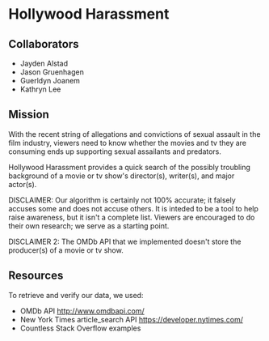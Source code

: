 # Hollywood Harassment

## Collaborators
* Jayden Alstad
* Jason Gruenhagen
* Guerldyn Joanem
* Kathryn Lee

## Mission
With the recent string of allegations and convictions of sexual assault in the film industry, viewers need to know whether the movies and tv they are consuming ends up supporting sexual assailants and predators. 

Hollywood Harassment provides a quick search of the possibly troubling background of a movie or tv show's director(s), writer(s), and major actor(s).

DISCLAIMER: Our algorithm is certainly not 100% accurate; it falsely accuses some and does not accuse others. It is inteded to be a tool to help raise awareness, but it isn't a complete list. Viewers are encouraged to do their own research; we serve as a starting point.

DISCLAIMER 2: The OMDb API that we implemented doesn't store the producer(s) of a movie or tv show.

## Resources
To retrieve and verify our data, we used:
* OMDb API http://www.omdbapi.com/
* New York Times article_search API https://developer.nytimes.com/
* Countless Stack Overflow examples
